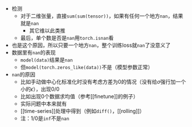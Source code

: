 - 检测
  - 对于二维张量，直接`sum(sum(tensor))`，如果有任何一个地方`nan`，结果就是`nan`
    - 其它维以此类推
  - 最后，单个数是否是`nan`用`torch.isnan`看
- 也是这个原因，所以只要一个地方`nan`，整个训练loss就`nan`了没意义了
- 数据里有`nan`的表现
  - `model(data)`结果是`nan`
  - 但`model(torch.zeros_like(data))`不是（模型参数正常）
- `nan`的原因
  - 比如手动做中心化标准化时没有考虑方差为0的情况（没有给$\sigma$强行加一个小的$\epsilon$），出现$0/0$
  - 比如出现0个数据求均值（参考[[finetune]]的例子）
  - 实际问题中本来就有
  - [[time-series]]处理中得到（例如`diff()`，[[rolling]]）
  - 注：$1/0$是`inf`不是`nan`